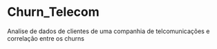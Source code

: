 # Churn_Telecom
 Analise de dados de clientes de uma companhia de telcomunicações e correlação entre os churns
